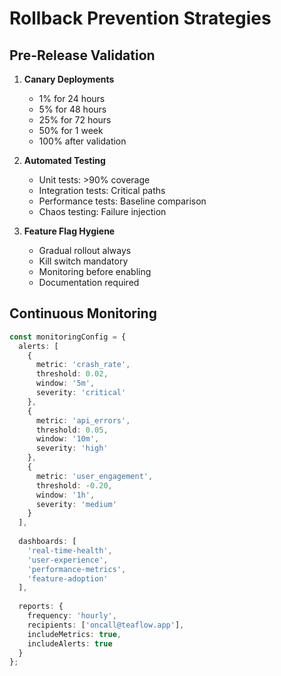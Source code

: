 # Rollback Prevention Strategies

## Pre-Release Validation
1. **Canary Deployments**
   - 1% for 24 hours
   - 5% for 48 hours
   - 25% for 72 hours
   - 50% for 1 week
   - 100% after validation

2. **Automated Testing**
   - Unit tests: >90% coverage
   - Integration tests: Critical paths
   - Performance tests: Baseline comparison
   - Chaos testing: Failure injection

3. **Feature Flag Hygiene**
   - Gradual rollout always
   - Kill switch mandatory
   - Monitoring before enabling
   - Documentation required

## Continuous Monitoring

```typescript
const monitoringConfig = {
  alerts: [
    {
      metric: 'crash_rate',
      threshold: 0.02,
      window: '5m',
      severity: 'critical'
    },
    {
      metric: 'api_errors',
      threshold: 0.05,
      window: '10m',
      severity: 'high'
    },
    {
      metric: 'user_engagement',
      threshold: -0.20,
      window: '1h',
      severity: 'medium'
    }
  ],
  
  dashboards: [
    'real-time-health',
    'user-experience',
    'performance-metrics',
    'feature-adoption'
  ],
  
  reports: {
    frequency: 'hourly',
    recipients: ['oncall@teaflow.app'],
    includeMetrics: true,
    includeAlerts: true
  }
};
```
